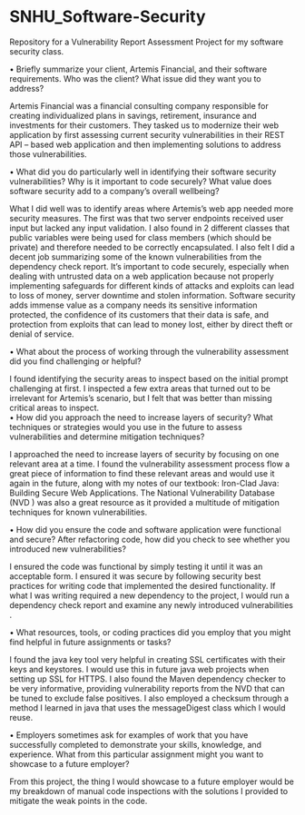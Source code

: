 # SNHU_Software-Security
Repository for a Vulnerability Report Assessment Project for my software security class.

•	Briefly summarize your client, Artemis Financial, and their software requirements. Who was the client? What issue did they want you to address?

Artemis Financial was a financial consulting company responsible for creating individualized plans in savings, retirement, insurance and investments for their customers. They tasked us to modernize their web application by first assessing current security vulnerabilities in their REST API – based web application and then implementing solutions to address those vulnerabilities.

•	What did you do particularly well in identifying their software security vulnerabilities? Why is it important to code securely? What value does software security add to a company’s overall wellbeing?

What I did well was to identify areas where Artemis’s web app needed more security measures. The first was that two server endpoints received user input but lacked any input validation. I also found in 2 different classes that public variables were being used for class members (which should be private) and therefore needed to be correctly encapsulated.  I also felt I did a decent job summarizing some of the known vulnerabilities from the dependency check report. It’s important to code securely, especially when dealing with untrusted data on a web application because not properly implementing safeguards for different kinds of attacks and exploits can lead to loss of money, server downtime and stolen information.  Software security adds immense value as a company needs its sensitive information protected, the confidence of its customers that their data is safe, and protection from exploits that can lead to money lost, either by direct theft or denial of service. 

•	What about the process of working through the vulnerability assessment did you find challenging or helpful?

I found identifying the security areas to inspect based on the initial prompt challenging at first.  I inspected a few extra areas that turned out to be irrelevant for Artemis’s scenario, but I felt that was better than missing critical areas to inspect.                                                                                                                                                                                                                                                                                                                                                                                                                                        
•	How did you approach the need to increase layers of security? What techniques or strategies would you use in the future to assess vulnerabilities and determine mitigation techniques?

I approached the need to increase layers of security by focusing on one relevant area at a time. I found the vulnerability assessment process flow a great piece of information to find these relevant areas and would use it again in the future, along with my notes of our textbook: Iron-Clad Java: Building Secure Web Applications.  The National Vulnerability Database (NVD ) was also a great resource as it provided a multitude of mitigation techniques for known vulnerabilities. 


•	How did you ensure the code and software application were functional and secure? After refactoring code, how did you check to see whether you introduced new vulnerabilities?

I ensured the code was functional by simply testing it until it was an acceptable form. I ensured it was secure by following security best practices for writing code that implemented the desired functionality. If what I was writing required a new dependency to the project, I would run a dependency check report and examine any newly introduced vulnerabilities . 

•	What resources, tools, or coding practices did you employ that you might find helpful in future assignments or tasks?

I found the java key tool very helpful in creating SSL certificates with their keys and keystores. I would use this in future java web projects when setting up SSL for HTTPS. I also found the Maven dependency checker to be very informative, providing vulnerability reports from the NVD that can be tuned to exclude false positives. I also employed a checksum through a method I learned in java that uses the messageDigest class which I would reuse. 

•	Employers sometimes ask for examples of work that you have successfully completed to demonstrate your skills, knowledge, and experience. What from this particular assignment might you want to showcase to a future employer?

From this project, the thing  I would showcase to a future employer would be my breakdown of manual code inspections with the solutions I provided to mitigate the weak points in the code. 

